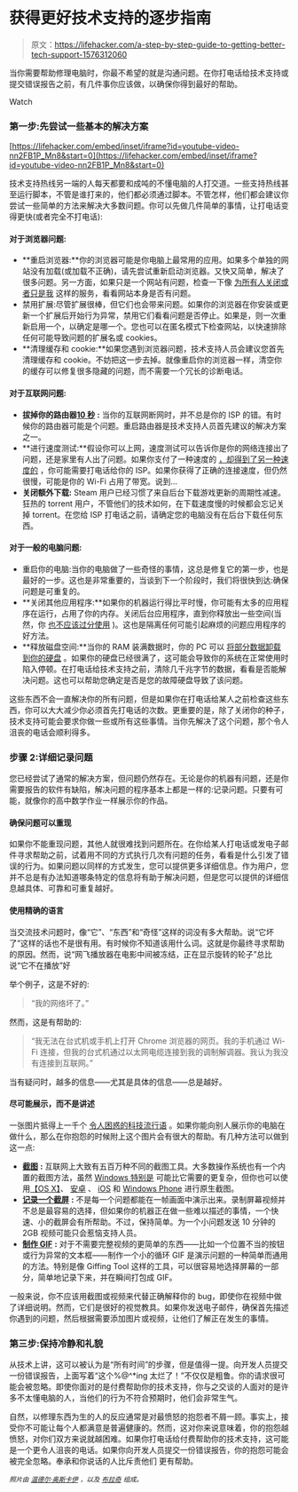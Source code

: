 # 获得更好技术支持的逐步指南

> 原文：<https://lifehacker.com/a-step-by-step-guide-to-getting-better-tech-support-1576312060>

当你需要帮助修理电脑时，你最不希望的就是沟通问题。在你打电话给技术支持或提交错误报告之前，有几件事你应该做，以确保你得到最好的帮助。

Watch

### 第一步:先尝试一些基本的解决方案

 [https://lifehacker.com/embed/inset/iframe?id=youtube-video-nn2FB1P_Mn8&start=0](https://lifehacker.com/embed/inset/iframe?id=youtube-video-nn2FB1P_Mn8&start=0) 

技术支持热线另一端的人每天都要和成吨的不懂电脑的人打交道。一些支持热线甚至运行脚本，不管是谁打来的，他们都必须通过脚本。不管怎样，他们都会建议你尝试一些简单的方法来解决大多数问题。你可以先做几件简单的事情，让打电话变得更快(或者完全不打电话):

#### 对于浏览器问题:

*   **重启浏览器:**你的浏览器可能是你电脑上最常用的应用。如果多个单独的网站没有加载(或加载不正确)，请先尝试重新启动浏览器。又快又简单，解决了很多问题。另一方面，如果只是一个网站有问题，检查一下像 [为所有人关闭或者只是我](http://www.downforeveryoneorjustme.com/) 这样的服务，看看网站本身是否有问题。
*   禁用扩展:尽管扩展很棒，但它们也会带来问题。如果你的浏览器在你安装或更新一个扩展后开始行为异常，禁用它们看看问题是否停止。如果是，则一次重新启用一个，以确定是哪一个。您也可以在匿名模式下检查网站，以快速排除任何可能导致问题的扩展名或 cookies。
*   **清理缓存和 cookie:**如果您遇到浏览器问题，技术支持人员会建议您首先清理缓存和 cookie。不妨把这一步去掉。就像重启你的浏览器一样，清空你的缓存可以修复很多隐藏的问题，而不需要一个冗长的诊断电话。

#### 对于互联网问题:

*   **拔掉你的路由器**[**10 秒**](http://lifehacker.com/why-support-tells-you-to-wait-10-seconds-before-rebooti-836539426) **:** 当你的互联网断网时，并不总是你的 ISP 的错。有时候你的路由器可能是个问题。重启路由器是技术支持人员首先建议的解决方案之一。
*   **进行速度测试:**假设你可以上网，速度测试可以告诉你是你的网络连接出了问题，还是家里有人出了问题。如果你支付了一种速度的 [，却得到了另一种速度的](http://lifehacker.com/how-can-i-make-sure-im-getting-the-download-speeds-im-p-5929605) ，你可能需要打电话给你的 ISP。如果你获得了正确的连接速度，但仍然很慢，可能是你的 Wi-Fi 占用了带宽。说到…
*   **关闭额外下载:** Steam 用户已经习惯了来自后台下载游戏更新的周期性减速。狂热的 torrent 用户，不管他们的技术如何，在下载速度慢的时候都会忘记关掉 torrent。在您给 ISP 打电话之前，请确定您的电脑没有在后台下载任何东西。

#### 对于一般的电脑问题:

*   重启你的电脑:当你的电脑做了一些奇怪的事情，这总是修复它的第一步，也是最好的一步。这也是非常重要的，当谈到下一个阶段时，我们将很快到达:确保问题是可重复的。
*   **关闭其他应用程序:**如果你的机器运行得比平时慢，你可能有太多的应用程序在运行，占用了你的内存。关闭后台应用程序，直到你释放出一些空间(当然，你 [也不应该过分使用](http://lifehacker.com/know-the-difference-between-good-and-bad-high-ram-usage-5958598) )。这也是隔离任何可能引起麻烦的问题应用程序的好方法。
*   **释放磁盘空间:**当你的 RAM 装满数据时，你的 PC 可以 [将部分数据卸载到你的硬盘](http://lifehacker.com/understanding-the-windows-pagefile-and-why-you-shouldnt-5426041) 。如果你的硬盘已经很满了，这可能会导致你的系统在正常使用时陷入停顿。在打电话给技术支持之前，清除几千兆字节的数据，看看是否能解决问题。这也可以帮助您确定是否是您的故障硬盘导致了该问题。

这些东西不会一直解决你的所有问题，但是如果你在打电话给某人之前检查这些东西，你可以大大减少你必须首先打电话的次数。更重要的是，除了关闭你的种子，技术支持可能会要求你做一些或所有这些事情。当你先解决了这个问题，那个令人沮丧的电话会顺利得多。

### 步骤 2:详细记录问题

您已经尝试了通常的解决方案，但问题仍然存在。无论是你的机器有问题，还是你需要报告的软件有缺陷，解决问题的程序基本上都是一样的:记录问题。只要有可能，就像你的高中数学作业一样展示你的作品。

#### 确保问题可以重现

如果你不能重现问题，其他人就很难找到问题所在。在你给某人打电话或发电子邮件寻求帮助之前，试着用不同的方式执行几次有问题的任务，看看是什么引发了错误的行为。如果问题以同样的方式发生，您可以提供更多详细信息。作为用户，您并不总是有办法知道哪条特定的信息将有助于解决问题，但是您可以提供的详细信息越具体、可靠和可重复越好。

#### 使用精确的语言

当交流技术问题时，像“它”、“东西”和“奇怪”这样的词没有多大帮助。说“它坏了”这样的话也不是很有用。有时候你不知道该用什么词。这就是你最终寻求帮助的原因。然而，说“网飞播放器在电影中间被冻结，正在显示旋转的轮子”总比说“它不在播放”好

举个例子，这是不好的:

> “我的网络坏了。”

然而，这是有帮助的:

> “我无法在台式机或手机上打开 Chrome 浏览器的网页。我的手机通过 Wi-Fi 连接，但我的台式机通过以太网电缆连接到我的调制解调器。我认为我没有连接到互联网。”

当有疑问时，越多的信息——尤其是具体的信息——总是越好。

#### 尽可能展示，而不是讲述

一张图片抵得上一千个 [令人困惑的科技流行语](http://lifehacker.com/the-biggest-tech-industry-buzzwords-defined-for-normal-1564463267) 。如果你能向别人展示你的电脑在做什么，那么在你抱怨的时候附上这个图片会有很大的帮助。有几种方法可以做到这一点:

*   [**截图**](http://lifehacker.com/five-best-screen-capture-tools-5218155) **:** 互联网上大致有五百万种不同的截图工具。大多数操作系统也有一个内置的截图方法，虽然 [Windows 特别是](http://lifehacker.com/how-to-take-a-screenshot-or-picture-of-whats-on-your-co-5825771) 可能比它需要的更复杂，但你也可以使用[【OS X】](http://lifehacker.com/how-to-take-a-screenshot-or-picture-of-whats-on-your-co-5825771)、 [安卓](http://lifehacker.com/how-to-take-a-screenshot-on-android-5994516) 、 [iOS](http://lifehacker.com/how-to-take-a-screenshot-on-your-iphone-5820278) 和 [Windows Phone](http://lifehacker.com/how-to-take-a-screenshot-on-your-windows-phone-1537088558) 进行原生截图。
*   [**记录一个截屏**](http://lifehacker.com/five-best-screencasting-tools-30945254) **:** 不是每一个问题都能在一帧画面中演示出来。录制屏幕视频并不总是最容易的选择，但如果你的机器正在做一些难以描述的事情，一个快速、小的截屏会有所帮助。不过，保持简单。为一个小问题发送 10 分钟的 2GB 视频可能只会惹恼支持人员。
*   [**制作 GIF**](http://lifehacker.com/the-complete-guide-to-making-animated-gifs-1503276993) **:** 对于不需要完整视频的更简单的东西——比如一个位置不当的按钮或行为异常的文本框——制作一个小的循环 GIF 是演示问题的一种简单而通用的方法。特别是像 Giffing Tool 这样的工具，可以很容易地选择屏幕的一部分，简单地记录下来，并在瞬间打包成 GIF。

一般来说，你不应该用截图或视频来代替正确解释你的 bug，即使你在视频中做了详细说明。然而，它们是很好的视觉教具。如果你发送电子邮件，确保首先描述你遇到的问题，然后根据需要添加图片或视频，让他们了解正在发生的事情。

### 第三步:保持冷静和礼貌

从技术上讲，这可以被认为是“所有时间”的步骤，但是值得一提。向开发人员提交一份错误报告，上面写着“这个%@^*ing 太烂了！”不仅仅是粗鲁。你的请求很可能会被忽略。即使你面对的是付费帮助你的技术支持，你与之交谈的人面对的是许多不太懂电脑的人，当他们的行为不符合预期时，他们会非常生气。

自然，以修理东西为生的人的反应通常是对最愤怒的抱怨者不屑一顾。事实上，接受你不可能让每个人都满意是普遍健康的。然而，这对你来说意味着，你的抱怨越愤怒，对你们双方来说就越困难。如果你打电话给付费帮助你的技术支持，这可能是一个更令人沮丧的电话。如果你向开发人员提交一份错误报告，你的抱怨可能会被完全忽略。奉承和你说话的人比斥责他们 更有帮助。

<small>*照片由*</small> [<small>*温德尔·奥斯卡伊*</small>](http://www.flickr.com/photos/oskay/253878224) <small>*，以及*</small> [<small>*布拉奇*</small>](http://www.flickr.com/photos/blatch/9456502) <small>*组成。*</small>